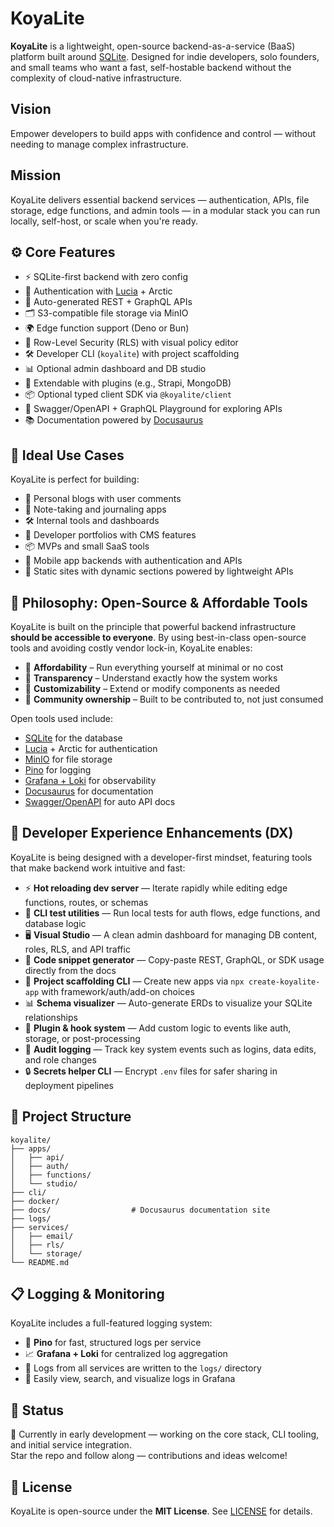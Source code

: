 # KoyaLite

**KoyaLite** is a lightweight, open-source backend-as-a-service (BaaS) platform built around [SQLite](https://sqlite.org/). Designed for indie developers, solo founders, and small teams who want a fast, self-hostable backend without the complexity of cloud-native infrastructure.



## Vision

Empower developers to build apps with confidence and control — without needing to manage complex infrastructure.



## Mission

KoyaLite delivers essential backend services — authentication, APIs, file storage, edge functions, and admin tools — in a modular stack you can run locally, self-host, or scale when you're ready.



## ⚙️ Core Features

- ⚡️ SQLite-first backend with zero config
- 🔐 Authentication with [Lucia](https://lucia-auth.com/) + Arctic
- 🔄 Auto-generated REST + GraphQL APIs
- 🗂️ S3-compatible file storage via MinIO
- 🌍 Edge function support (Deno or Bun)
- 🧩 Row-Level Security (RLS) with visual policy editor
- 🛠️ Developer CLI (`koyalite`) with project scaffolding
- 📊 Optional admin dashboard and DB studio
- 🔧 Extendable with plugins (e.g., Strapi, MongoDB)
- 📦 Optional typed client SDK via `@koyalite/client`
- 📄 Swagger/OpenAPI + GraphQL Playground for exploring APIs
- 📚 Documentation powered by [Docusaurus](https://docusaurus.io/)



## 🧰 Ideal Use Cases

KoyaLite is perfect for building:

- 📝 Personal blogs with user comments
- 🧠 Note-taking and journaling apps
- 🛠️ Internal tools and dashboards
- 🪪 Developer portfolios with CMS features
- 📦 MVPs and small SaaS tools
- 📲 Mobile app backends with authentication and APIs
- 🧾 Static sites with dynamic sections powered by lightweight APIs



## 📜 Philosophy: Open-Source & Affordable Tools

KoyaLite is built on the principle that powerful backend infrastructure **should be accessible to everyone**. By using best-in-class open-source tools and avoiding costly vendor lock-in, KoyaLite enables:

- 💸 **Affordability** – Run everything yourself at minimal or no cost
- 🧠 **Transparency** – Understand exactly how the system works
- 🔧 **Customizability** – Extend or modify components as needed
- 🤝 **Community ownership** – Built to be contributed to, not just consumed

Open tools used include:
- [SQLite](https://sqlite.org/) for the database
- [Lucia](https://lucia-auth.com/) + Arctic for authentication
- [MinIO](https://min.io/) for file storage
- [Pino](https://github.com/pinojs/pino) for logging
- [Grafana + Loki](https://grafana.com/oss/loki/) for observability
- [Docusaurus](https://docusaurus.io/) for documentation
- [Swagger/OpenAPI](https://swagger.io/) for auto API docs



## 🧠 Developer Experience Enhancements (DX)

KoyaLite is being designed with a developer-first mindset, featuring tools that make backend work intuitive and fast:

- ⚡ **Hot reloading dev server** — Iterate rapidly while editing edge functions, routes, or schemas
- 🧪 **CLI test utilities** — Run local tests for auth flows, edge functions, and database logic
- 🖥️ **Visual Studio** — A clean admin dashboard for managing DB content, roles, RLS, and API traffic
- 📄 **Code snippet generator** — Copy-paste REST, GraphQL, or SDK usage directly from the docs
- 🧱 **Project scaffolding CLI** — Create new apps via `npx create-koyalite-app` with framework/auth/add-on choices
- 📊 **Schema visualizer** — Auto-generate ERDs to visualize your SQLite relationships
- 🧩 **Plugin & hook system** — Add custom logic to events like auth, storage, or post-processing
- 🔐 **Audit logging** — Track key system events such as logins, data edits, and role changes
- 🔒 **Secrets helper CLI** — Encrypt `.env` files for safer sharing in deployment pipelines



## 📁 Project Structure

```
koyalite/
├── apps/
│   ├── api/
│   ├── auth/
│   ├── functions/
│   └── studio/
├── cli/
├── docker/
├── docs/                  # Docusaurus documentation site
├── logs/
├── services/
│   ├── email/
│   ├── rls/
│   └── storage/
└── README.md
```


## 📋 Logging & Monitoring

KoyaLite includes a full-featured logging system:

- 🧾 **Pino** for fast, structured logs per service
- 📈 **Grafana + Loki** for centralized log aggregation
- 📂 Logs from all services are written to the `logs/` directory
- 🧩 Easily view, search, and visualize logs in Grafana



## 🧪 Status

🧱 Currently in early development — working on the core stack, CLI tooling, and initial service integration.  
Star the repo and follow along — contributions and ideas welcome!



## 📜 License

KoyaLite is open-source under the **MIT License**. See [LICENSE](./LICENSE) for details.
